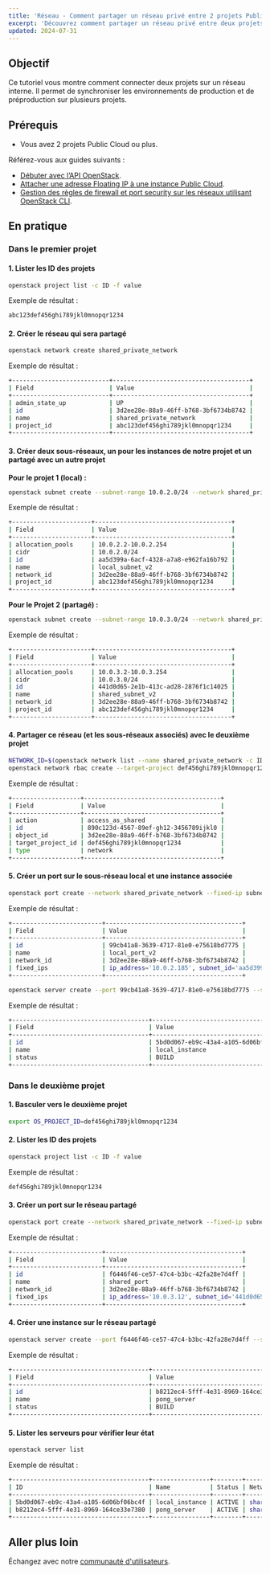 ```yaml
---
title: 'Réseau - Comment partager un réseau privé entre 2 projets Public Cloud'
excerpt: 'Découvrez comment partager un réseau privé entre deux projets Public Cloud OVHcloud.'
updated: 2024-07-31
---
```

 
## Objectif
 
Ce tutoriel vous montre comment connecter deux projets sur un réseau interne. Il permet de synchroniser les environnements de production et de préproduction sur plusieurs projets.
 
## Prérequis

- Vous avez 2 projets Public Cloud ou plus.

Référez-vous aux guides suivants :

  - [Débuter avec l’API OpenStack](/pages/public_cloud/compute/starting_with_nova).
  - [Attacher une adresse Floating IP à une instance Public Cloud](/pages/public_cloud/public_cloud_network_services/getting-started-03-attach-floating-ip-to-instance).
  - [Gestion des règles de firewall et port security sur les réseaux utilisant OpenStack CLI](/pages/public_cloud/compute/security_group_private_network).

## En pratique

### Dans le premier projet

#### 1. Lister les ID des projets

```sh
openstack project list -c ID -f value
```

Exemple de résultat :

```sh
abc123def456ghi789jkl0mnopqr1234
```

#### 2. Créer le réseau qui sera partagé

```sh
openstack network create shared_private_network
```

Exemple de résultat :

```sh
+---------------------------+--------------------------------------+
| Field                     | Value                                |
+---------------------------+--------------------------------------+
| admin_state_up            | UP                                   |
| id                        | 3d2ee28e-88a9-46ff-b768-3bf6734b8742 |
| name                      | shared_private_network               |
| project_id                | abc123def456ghi789jkl0mnopqr1234     |
+---------------------------+--------------------------------------+
```

#### 3. Créer deux sous-réseaux, un pour les instances de notre projet et un partagé avec un autre projet

**Pour le projet 1 (local) :**

```sh
openstack subnet create --subnet-range 10.0.2.0/24 --network shared_private_network --allocation-pool start=10.0.2.2,end=10.0.2.254 local_subnet_v2
```

Exemple de résultat :

```sh
+----------------------+--------------------------------------+
| Field                | Value                                |
+----------------------+--------------------------------------+
| allocation_pools     | 10.0.2.2-10.0.2.254                  |
| cidr                 | 10.0.2.0/24                          |
| id                   | aa5d399a-6acf-4328-a7a8-e962fa16b792 |
| name                 | local_subnet_v2                      |
| network_id           | 3d2ee28e-88a9-46ff-b768-3bf6734b8742 |
| project_id           | abc123def456ghi789jkl0mnopqr1234     |
+----------------------+--------------------------------------+
```

**Pour le Projet 2 (partagé) :**

```sh
openstack subnet create --subnet-range 10.0.3.0/24 --network shared_private_network --allocation-pool start=10.0.3.2,end=10.0.3.254 shared_subnet_v2
```

Exemple de résultat :

```sh
+----------------------+--------------------------------------+
| Field                | Value                                |
+----------------------+--------------------------------------+
| allocation_pools     | 10.0.3.2-10.0.3.254                  |
| cidr                 | 10.0.3.0/24                          |
| id                   | 441d0d65-2e1b-413c-ad28-2876f1c14025 |
| name                 | shared_subnet_v2                     |
| network_id           | 3d2ee28e-88a9-46ff-b768-3bf6734b8742 |
| project_id           | abc123def456ghi789jkl0mnopqr1234     |
+----------------------+--------------------------------------+
```

#### 4. Partager ce réseau (et les sous-réseaux associés) avec le deuxième projet

```sh
NETWORK_ID=$(openstack network list --name shared_private_network -c ID -f value)
openstack network rbac create --target-project def456ghi789jkl0mnopqr1234 --action access_as_shared --type network ${NETWORK_ID}
```

Exemple de résultat :

```sh
+-------------------+--------------------------------------+
| Field             | Value                                |
+-------------------+--------------------------------------+
| action            | access_as_shared                     |
| id                | 890c123d-4567-89ef-gh12-3456789ijkl0 |
| object_id         | 3d2ee28e-88a9-46ff-b768-3bf6734b8742 |
| target_project_id | def456ghi789jkl0mnopqr1234           |
| type              | network                              |
+-------------------+--------------------------------------+
```

#### 5. Créer un port sur le sous-réseau local et une instance associée

```sh
openstack port create --network shared_private_network --fixed-ip subnet=local_subnet_v2 local_port_v2
```

Exemple de résultat :

```sh
+-------------------------+--------------------------------------+
| Field                   | Value                                |
+-------------------------+--------------------------------------+
| id                      | 99cb41a8-3639-4717-81e0-e75618bd7775 |
| name                    | local_port_v2                        |
| network_id              | 3d2ee28e-88a9-46ff-b768-3bf6734b8742 |
| fixed_ips               | ip_address='10.0.2.185', subnet_id='aa5d399a-6acf-4328-a7a8-e962fa16b792' |
+-------------------------+--------------------------------------+
```

```sh
openstack server create --port 99cb41a8-3639-4717-81e0-e75618bd7775 --security-group default --key-name my_key --flavor d2-2 --image "Ubuntu 22.04" local_instance
```

Exemple de résultat :

```sh
+--------------------------------------+-----------------------------------------------------+
| Field                                | Value                                               |
+--------------------------------------+-----------------------------------------------------+
| id                                   | 5bd0d067-eb9c-43a4-a105-6d06bf06bc4f                |
| name                                 | local_instance                                      |
| status                               | BUILD                                               |
+--------------------------------------+-----------------------------------------------------+
```

### Dans le deuxième projet

#### 1. Basculer vers le deuxième projet

```sh
export OS_PROJECT_ID=def456ghi789jkl0mnopqr1234
```

#### 2. Lister les ID des projets

```sh
openstack project list -c ID -f value
```

Exemple de résultat :

```sh
def456ghi789jkl0mnopqr1234
```

#### 3. Créer un port sur le réseau partagé

```sh
openstack port create --network shared_private_network --fixed-ip subnet=shared_subnet_v2 shared_port
```

Exemple de résultat :

```sh
+-------------------------+--------------------------------------+
| Field                   | Value                                |
+-------------------------+--------------------------------------+
| id                      | f6446f46-ce57-47c4-b3bc-42fa28e7d4ff |
| name                    | shared_port                          |
| network_id              | 3d2ee28e-88a9-46ff-b768-3bf6734b8742 |
| fixed_ips               | ip_address='10.0.3.12', subnet_id='441d0d65-2e1b-413c-ad28-2876f1c14025' |
+-------------------------+--------------------------------------+
```

#### 4. Créer une instance sur le réseau partagé

```sh
openstack server create --port f6446f46-ce57-47c4-b3bc-42fa28e7d4ff --security-group default --key-name my_key --flavor d2-2 --image "Ubuntu 22.04" pong_server
```

Exemple de résultat :

```sh
+--------------------------------------+-----------------------------------------------------+
| Field                                | Value                                               |
+--------------------------------------+-----------------------------------------------------+
| id                                   | b8212ec4-5fff-4e31-8969-164ce33e7380                |
| name                                 | pong_server                                         |
| status                               | BUILD                                               |
+--------------------------------------+-----------------------------------------------------+
```

#### 5. Lister les serveurs pour vérifier leur état
   
```sh
openstack server list
```

Exemple de résultat :

```sh
+--------------------------------------+----------------+--------+-----------------------------------+--------------+--------+
| ID                                   | Name           | Status | Networks                          | Image        | Flavor |
+--------------------------------------+----------------+--------+-----------------------------------+--------------+--------+
| 5bd0d067-eb9c-43a4-a105-6d06bf06bc4f | local_instance | ACTIVE | shared_private_network=10.0.2.185 | Ubuntu 22.04 | d2-2   |
| b8212ec4-5fff-4e31-8969-164ce33e7380 | pong_server    | ACTIVE | shared_private_network=10.0.3.12  | Ubuntu 22.04 | d2-2   |
+--------------------------------------+----------------+--------+-----------------------------------+--------------+--------+
```

## Aller plus loin
 
Échangez avec notre [communauté d'utilisateurs](/links/community).

